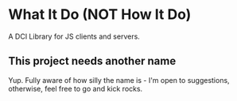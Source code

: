 
# What It Do (NOT How It Do)

A DCI Library for JS clients and servers.


## This project needs another name

Yup. Fully aware of how silly the name is - I'm open to suggestions, otherwise, feel free to go and kick rocks.

